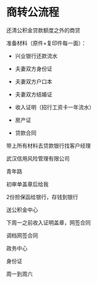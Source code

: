 ---
---
# 商转公流程

还清公积金贷款额度之外的商贷

准备材料（原件+复印件每一面）：

- 兴业银行还款流水

- 夫妻双方身份证

- 夫妻双方户口本

- 夫妻双方结婚证

- 收入证明（招行工资卡一年流水）

- 房产证

- 贷款合同


带上所有材料去贷款银行找客户经理

武汉信用风险管理有限公司

青年路

初审单盖章后给我

2份担保函给银行，存钱到银行

送公积金中心

下周一之前收入证明盖章，网签合同

调档网签合同

政务中心

身份证

周一到周六